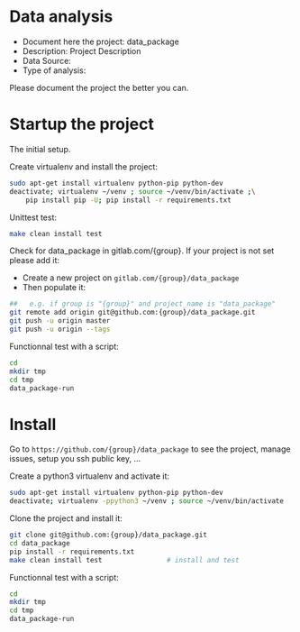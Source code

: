 # Data analysis
- Document here the project: data_package
- Description: Project Description
- Data Source:
- Type of analysis:

Please document the project the better you can.

# Startup the project

The initial setup.

Create virtualenv and install the project:
```bash
sudo apt-get install virtualenv python-pip python-dev
deactivate; virtualenv ~/venv ; source ~/venv/bin/activate ;\
    pip install pip -U; pip install -r requirements.txt
```

Unittest test:
```bash
make clean install test
```

Check for data_package in gitlab.com/{group}.
If your project is not set please add it:

- Create a new project on `gitlab.com/{group}/data_package`
- Then populate it:

```bash
##   e.g. if group is "{group}" and project_name is "data_package"
git remote add origin git@github.com:{group}/data_package.git
git push -u origin master
git push -u origin --tags
```

Functionnal test with a script:

```bash
cd
mkdir tmp
cd tmp
data_package-run
```

# Install

Go to `https://github.com/{group}/data_package` to see the project, manage issues,
setup you ssh public key, ...

Create a python3 virtualenv and activate it:

```bash
sudo apt-get install virtualenv python-pip python-dev
deactivate; virtualenv -ppython3 ~/venv ; source ~/venv/bin/activate
```

Clone the project and install it:

```bash
git clone git@github.com:{group}/data_package.git
cd data_package
pip install -r requirements.txt
make clean install test                # install and test
```
Functionnal test with a script:

```bash
cd
mkdir tmp
cd tmp
data_package-run
```
